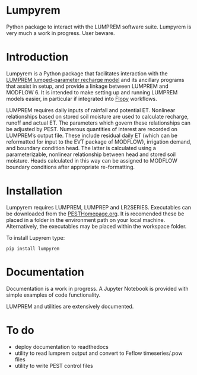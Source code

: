 # Lumpyrem
Python package to interact with the LUMPREM software suite. Lumpyrem is very much a work in progress. User beware.

# Introduction
Lumpyrem is a Python package that facilitates interaction with the [LUMPREM lumped-parameter recharge model](https://s3.amazonaws.com/docs.pesthomepage.org/software/lumprem.zip) and its ancillary programs that assist in setup, and provide a linkage between LUMPREM and MODFLOW 6.
It is intended to make setting up and running LUMPREM models easier, in particular if integrated into [Flopy](https://github.com/modflowpy/flopy) workflows. 

LUMPREM requires daily inputs of rainfall and potential ET. Nonlinear relationships based on stored soil moisture are used to calculate recharge, runoff and actual ET. The parameters which govern these relationships can be adjusted by PEST. Numerous quantities of interest are recorded on LUMPREM’s output file. These include residual daily ET (which can be reformatted for input to the EVT package of MODFLOW), irrigation demand, and boundary condition head. The latter is calculated using a parameterizable, nonlinear relationship between head and stored soil moisture. Heads calculated in this way can be assigned to MODFLOW boundary conditions after appropriate re-formatting.

# Installation
Lumpyrem requires LUMPREM, LUMPREP and LR2SERIES. Executables can be downloaded from the [PESTHomepage.org](https://pesthomepage.org/software-0). It is recomended these be placed in a folder in the environment path on your local machine. Alternatively, the executables may be placed within the workspace folder.

To install Lupyrem type:
   
    pip install lumpyrem
   
   
# Documentation
Documentation is a work in progress. A Jupyter Notebook is provided with simple examples of code functionality. 

LUMPREM and utilities are extensively documented.

# To do
* deploy documentation to readthedocs
* utility to read lumprem output and convert to Feflow timeseries/.pow files
* utility to write PEST control files



